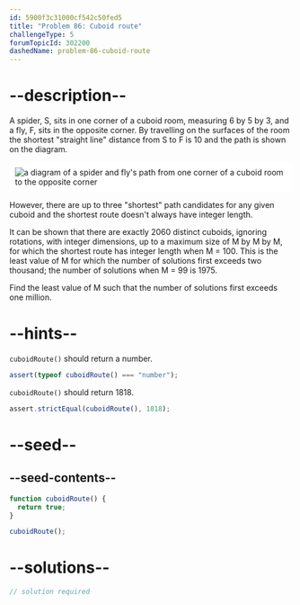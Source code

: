 ```yaml
---
id: 5900f3c31000cf542c50fed5
title: "Problem 86: Cuboid route"
challengeType: 5
forumTopicId: 302200
dashedName: problem-86-cuboid-route
---
```


# --description--

A spider, S, sits in one corner of a cuboid room, measuring 6 by 5 by 3, and a fly, F, sits in the opposite corner. By travelling on the surfaces of the room the shortest "straight line" distance from S to F is 10 and the path is shown on the diagram.

<img class="img-responsive center-block" alt="a diagram of a spider and fly's path from one corner of a cuboid room to the opposite corner" src="https://cdn-media-1.freecodecamp.org/project-euler/cuboid-route.png" style="background-color: white; padding: 10px;" />

However, there are up to three "shortest" path candidates for any given cuboid and the shortest route doesn't always have integer length.

It can be shown that there are exactly 2060 distinct cuboids, ignoring rotations, with integer dimensions, up to a maximum size of M by M by M, for which the shortest route has integer length when M = 100. This is the least value of M for which the number of solutions first exceeds two thousand; the number of solutions when M = 99 is 1975.

Find the least value of M such that the number of solutions first exceeds one million.

# --hints--

`cuboidRoute()` should return a number.

```js
assert(typeof cuboidRoute() === "number");
```

`cuboidRoute()` should return 1818.

```js
assert.strictEqual(cuboidRoute(), 1818);
```

# --seed--

## --seed-contents--

```js
function cuboidRoute() {
  return true;
}

cuboidRoute();
```

# --solutions--

```js
// solution required
```
